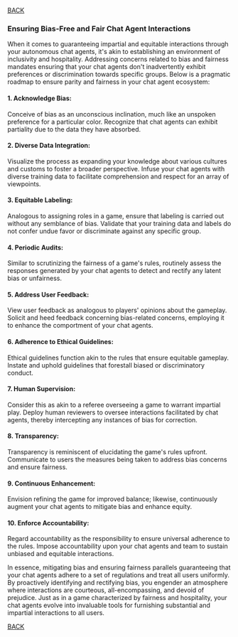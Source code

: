 [BACK](main.md)

### Ensuring Bias-Free and Fair Chat Agent Interactions

When it comes to guaranteeing impartial and equitable interactions through your autonomous chat agents, it's akin to establishing an environment of inclusivity and hospitality. Addressing concerns related to bias and fairness mandates ensuring that your chat agents don't inadvertently exhibit preferences or discrimination towards specific groups. Below is a pragmatic roadmap to ensure parity and fairness in your chat agent ecosystem:

#### 1. Acknowledge Bias:

Conceive of bias as an unconscious inclination, much like an unspoken preference for a particular color. Recognize that chat agents can exhibit partiality due to the data they have absorbed.

#### 2. Diverse Data Integration:

Visualize the process as expanding your knowledge about various cultures and customs to foster a broader perspective. Infuse your chat agents with diverse training data to facilitate comprehension and respect for an array of viewpoints.

#### 3. Equitable Labeling:

Analogous to assigning roles in a game, ensure that labeling is carried out without any semblance of bias. Validate that your training data and labels do not confer undue favor or discriminate against any specific group.

#### 4. Periodic Audits:

Similar to scrutinizing the fairness of a game's rules, routinely assess the responses generated by your chat agents to detect and rectify any latent bias or unfairness.

#### 5. Address User Feedback:

View user feedback as analogous to players' opinions about the gameplay. Solicit and heed feedback concerning bias-related concerns, employing it to enhance the comportment of your chat agents.

#### 6. Adherence to Ethical Guidelines:

Ethical guidelines function akin to the rules that ensure equitable gameplay. Instate and uphold guidelines that forestall biased or discriminatory conduct.

#### 7. Human Supervision:

Consider this as akin to a referee overseeing a game to warrant impartial play. Deploy human reviewers to oversee interactions facilitated by chat agents, thereby intercepting any instances of bias for correction.

#### 8. Transparency:

Transparency is reminiscent of elucidating the game's rules upfront. Communicate to users the measures being taken to address bias concerns and ensure fairness.

#### 9. Continuous Enhancement:

Envision refining the game for improved balance; likewise, continuously augment your chat agents to mitigate bias and enhance equity.

#### 10. Enforce Accountability:

Regard accountability as the responsibility to ensure universal adherence to the rules. Impose accountability upon your chat agents and team to sustain unbiased and equitable interactions.

In essence, mitigating bias and ensuring fairness parallels guaranteeing that your chat agents adhere to a set of regulations and treat all users uniformly. By proactively identifying and rectifying bias, you engender an atmosphere where interactions are courteous, all-encompassing, and devoid of prejudice. Just as in a game characterized by fairness and hospitality, your chat agents evolve into invaluable tools for furnishing substantial and impartial interactions to all users.

[BACK](main.md)
